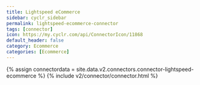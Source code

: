 ```yaml
---
title: Lightspeed eCommerce
sidebar: cyclr_sidebar
permalink: lightspeed-ecommerce-connector
tags: [connector]
icon: https://my.cyclr.com/api/ConnectorIcon/11868
default_header: false
category: Ecommerce
categories: [Ecommerce]
---
```

{% assign connectordata = site.data.v2.connectors.connector-lightspeed-ecommerce %}
{% include v2/connector/connector.html %}	
